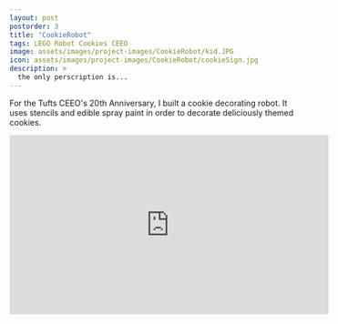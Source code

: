 ```yaml
---
layout: post
postorder: 3
title: "CookieRobot"
tags: LEGO Robot Cookies CEEO
image: assets/images/project-images/CookieRobot/kid.JPG
icon: assets/images/project-images/CookieRobot/cookieSign.jpg
description: >
  the only perscription is...
---
```


For the Tufts CEEO's 20th Anniversary, I built a cookie decorating robot. It uses stencils and edible spray paint in order to decorate deliciously themed cookies. 
<iframe width="560" height="315" src="https://www.youtube.com/embed/-kwwJVBVjZY?rel=0" frameborder="0" allowfullscreen></iframe>
